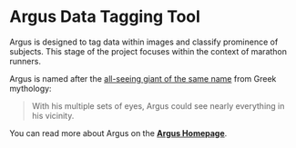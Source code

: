 # Argus Data Tagging Tool

Argus is designed to tag data within images and classify prominence of subjects. This stage of the project focuses within the context of marathon runners.

Argus is named after the [all-seeing giant of the same name]() from Greek mythology:

> With his multiple sets of eyes, Argus could see nearly everything in his vicinity.

You can read more about Argus on the **[Argus Homepage](http://deakin.edu.au/~ca/argus)**.